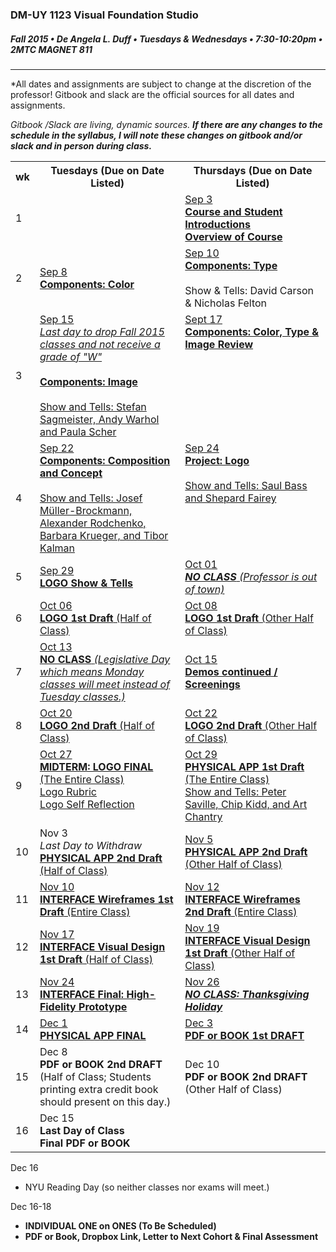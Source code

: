 ### DM-UY 1123 Visual Foundation Studio
##### Fall 2015 • De Angela L. Duff • Tuesdays & Wednesdays • 7:30-10:20pm • 2MTC MAGNET 811 

---

*All dates and assignments are subject to change at the discretion of the professor! Gitbook and slack are the official sources for all dates and assignments.

*Gitbook /Slack are living, dynamic sources. **If there are any changes to the schedule in the syllabus, I will note these changes on gitbook and/or slack and in person during class.***
<table>
    <tr>
        <th width="4%">wk</th>
        <th width="48%">Tuesdays (Due on Date Listed)</th>
        <th width="48%">Thursdays (Due on Date Listed)</th>
    </tr>
    <tr>
        <td>1</td>
        <td></td>
        <td><a href="week_1_detail_sep_3.md">Sep 3<br><strong>Course and Student Introductions<br>Overview of Course</strong></a></td>
    </tr>
    <tr>
        <td>2</td>
        <td><a href="week_2_detail_sep_8.md">Sep 8<br><strong>Components: Color</strong></a></td>
        <td><a href="week_2_detail_sep_8.md">Sep 10<br><strong>Components: Type</strong></a><br><br>Show & Tells: David Carson & Nicholas Felton</td>
    </tr>
    <tr>
        <td>3</td>
        <td valign="top"><a href="week_3_detail_sep_15.md">Sep 15<br><i>Last day to drop Fall 2015 classes and not receive a grade of "W"</i><br><Br><strong>Components: Image</strong><br><br>Show and Tells: Stefan Sagmeister, Andy Warhol and Paula Scher</a></td>
        <td valign="top"><a href="week_3_detail_sep_15.md">Sept 17<br><strong>Components: Color, Type &amp; Image Review</strong></a></td>
    </tr>
    <tr>
        <td>4</td>
        <td valign="top"><a href="week_4_detail_sep_22.md">Sep 22<br><strong>Components: Composition and Concept</strong><br><br>Show and Tells: Josef Müller-Brockmann, Alexander Rodchenko, Barbara Krueger, and Tibor Kalman</a></td>
        <td valign="top"><a href="week_4_detail_sep_22.md">Sep 24<br><strong>Project: Logo</strong><br><br>Show and Tells: Saul Bass and Shepard Fairey</a></td>
    </tr>
    <tr>
        <td>5</td>
        <td><a href="week_5_detail_sep_29.md">Sep 29<br><strong>LOGO Show & Tells</strong></a></td>
        <td><a href="week_5_detail_sep_29.md">Oct 01<br><strong><i>NO CLASS</i></strong> <i>(Professor is out of town)</i></a></td>
    </tr>
    <tr>
        <td>6</td>
        <td><a href="week_6_detail_oct_6.md">Oct 06<br><strong>LOGO 1st Draft</strong> (Half of Class)</a></td>
        <td><a href="week_6_detail_oct_6.md">Oct 08<br><strong>LOGO 1st Draft</strong> (Other Half of Class)</a></td>
    </tr>
    <tr>
        <td>7</td>
        <td><a href="week_7_detail_oct_13.md">Oct 13<br><strong>NO CLASS</strong> <i>(Legislative Day which means Monday classes will meet instead of Tuesday classes.)</i></a></td>
        <td><a href="week_7_detail_oct_13.md">Oct 15<br><strong>Demos continued / Screenings</strong></a></td>
    </tr>
    <tr>
        <td>8</td>
        <td><a href="week_8_detail_oct_20.md">Oct 20<br><strong>LOGO 2nd Draft</strong> (Half of Class)</a></td>
        <td><a href="week_8_detail_oct_20.md">Oct 22<br><strong>LOGO 2nd Draft</strong> (Other Half of Class)</a></td>
    </tr>
    <tr>
        <td>9</td>
        <td valign="top"><a href="week_9_detail_oct_27.md">Oct 27<br><strong>MIDTERM: LOGO FINAL</strong> (The Entire Class)<br>Logo Rubric<br>Logo Self Reflection</a></td>
        <td valign="top"><a href="week_9_detail_oct_27.md">Oct 29<br><strong>PHYSICAL APP 1st Draft</strong> (The Entire Class)<br>Show and Tells: Peter Saville, Chip Kidd, and Art Chantry</a></td>
    </tr>
    <tr>
        <td>10</td>
        <td>Nov 3<br><i>Last Day to Withdraw</i><br><a href="week_10_detail_nov_3.md"><strong>PHYSICAL APP 2nd Draft</strong> (Half of Class)</a></td>
        <td><a href="week_10_detail_nov_3.md">Nov 5<br><strong>PHYSICAL APP 2nd Draft</strong> (Other Half of Class)</a></td>
    </tr>
    <tr>
        <td>11</td>
        <td><a href="week_11_detail_nov_10.md">Nov 10<br><strong>INTERFACE Wireframes 1st Draft</strong> (Entire Class)</a></td>
        <td><a href="week_11_detail_nov_10.md">Nov 12<br><strong>INTERFACE Wireframes 2nd Draft</strong> (Entire Class)</td>
    </tr>
    <tr>
        <td>12</td>
        <td><a href="week_12_detail_nov_17.md">Nov 17<br><strong>INTERFACE Visual Design 1st Draft</strong> (Half of Class)</a></td>
        <td><a href="week_12_detail_nov_17.md">Nov 19<br><strong>INTERFACE Visual Design 1st Draft</strong> (Other Half of Class)</a></td>
    </tr>
    <tr>
        <td>13</td>
        <td><a href="week_13_detail_nov_24.md">Nov 24<br><strong>INTERFACE Final: High-Fidelity Prototype</strong></a></td>
        <td><a href="week_13_detail_nov_24.md">Nov 26<br><strong><i>NO CLASS: Thanksgiving Holiday</i></strong></a></td>
    </tr>
    <tr>
        <td>14</td>
        <td><a href="week_14_detail_dec_1.md">Dec 1<br><strong>PHYSICAL APP FINAL</strong></a></td>
        <td><a href="week_14_detail_dec_1.md">Dec 3<br><strong>PDF or BOOK 1st DRAFT</strong></a></td>
    </tr>
    <tr>
        <td>15</td>
        <td>Dec 8<br><strong>PDF or BOOK 2nd DRAFT</strong> (Half of Class; Students printing extra credit book should present on this day.)</td>
        <td>Dec 10<br><strong>PDF or BOOK 2nd DRAFT</strong> (Other Half of Class)</td>
    </tr>
    <tr>
        <td>16</td>
        <td>Dec 15<br><strong>Last Day of Class<br>Final PDF or BOOK</strong></td>
        <td></td>
    </tr>
</table>

Dec 16
* NYU Reading Day (so neither classes nor exams will meet.)



Dec 16-18
* **INDIVIDUAL ONE on ONES (To Be Scheduled)**
* **PDF or Book, Dropbox Link, Letter to Next Cohort & Final Assessment**